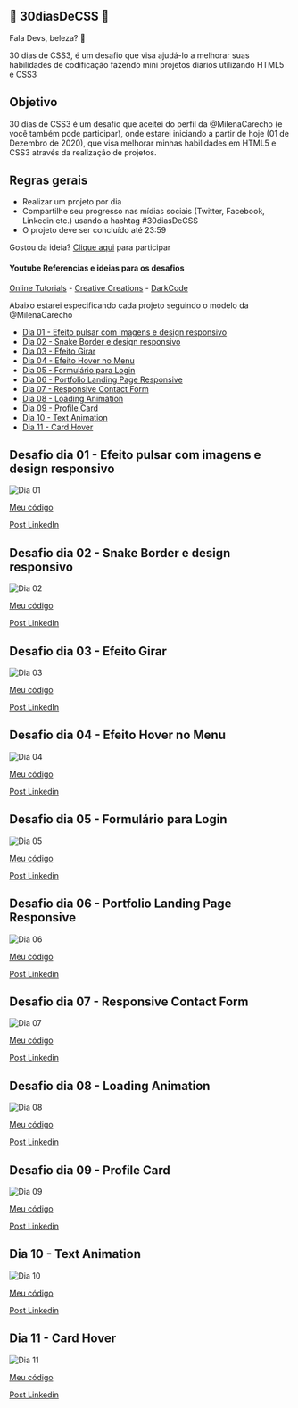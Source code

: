 ## 🚀 30diasDeCSS 🚀
 
 Fala Devs, beleza? 🖖

 30 dias de CSS3, é um desafio que visa ajudá-lo a melhorar suas habilidades de codificação fazendo mini projetos diarios utilizando HTML5 e CSS3 

 ## Objetivo

30 dias de CSS3 é um desafio que aceitei do perfil da @MilenaCarecho (e você também pode participar), onde estarei iniciando a partir de hoje (01 de Dezembro de 2020), que visa melhorar minhas habilidades em HTML5 e CSS3 através da realização de projetos. 


## Regras gerais

* Realizar um projeto por dia
* Compartilhe seu progresso nas mídias sociais (Twitter, Facebook, Linkedin etc.) usando a hashtag #30diasDeCSS
* O projeto deve ser concluído até 23:59


Gostou da ideia? 
[Clique aqui](https://github.com/MilenaCarecho/30diasDeCSS/issues/1) para participar 

#### Youtube Referencias e ideias para os desafios
[Online Tutorials](https://www.youtube.com/channel/UCbwXnUipZsLfUckBPsC7Jog) - 
[Creative Creations](https://www.youtube.com/channel/UCOKmVksbzoKJKmtu7rlEM1A) - 
[DarkCode](https://www.youtube.com/channel/UCD3KVjbb7aq2OiOffuungzw)


Abaixo estarei especificando cada projeto seguindo o modelo da @MilenaCarecho


* [Dia 01 - Efeito pulsar com imagens e design responsivo](#id01)
* [Dia 02 - Snake Border e design responsivo](#id02)
* [Dia 03 - Efeito Girar](#id03)
* [Dia 04 - Efeito Hover no Menu](#id04)
* [Dia 05 - Formulário para Login](#id05)
* [Dia 06 - Portfolio Landing Page Responsive](#id06)
* [Dia 07 - Responsive Contact Form](#id07)
* [Dia 08 - Loading Animation](#id08)
* [Dia 09 - Profile Card](#id09)
* [Dia 10 - Text Animation](#id10)
* [Dia 11 - Card Hover](#id11)






##  Desafio dia 01 - Efeito pulsar com imagens e design responsivo <a name="id01"></a>
![Dia 01](Desafios/Dia%2001%20-%20botões%20pulsantes/images/Dia%2001%20-%20Mugiwara%20Pulse.gif)


[Meu código](https://github.com/Calebe-Xavier-Developer/30diasDeCSS/tree/main/Desafios/Dia%2001%20-%20bot%C3%B5es%20pulsantes)

[Post LinkedIn](https://www.linkedin.com/feed/update/urn:li:activity:6739651237563662336/) 



##  Desafio dia 02 - Snake Border e design responsivo <a name="id02"></a>
![Dia 02](Desafios/Dia%2002%20-%20snake%20border/images/Dia%2002%20-%20Snake%20Border.gif)


[Meu código](https://github.com/Calebe-Xavier-Developer/30diasDeCSS/tree/main/Desafios/Dia%2002%20-%20snake%20border)

[Post LinkedIn](https://www.linkedin.com/feed/update/urn:li:activity:6740088385932681217/) 



##  Desafio dia 03 - Efeito Girar <a name="id03"></a>
![Dia 03](Desafios/Dia%2003%20-%20Efeito%20de%20Giro/images/Dia%2003%20-%20Efeito%20girar.gif)



[Meu código](https://github.com/Calebe-Xavier-Developer/30diasDeCSS/tree/main/Desafios/Dia%2003%20-%20Efeito%20de%20Giro)

[Post LinkedIn](https://www.linkedin.com/feed/update/urn:li:activity:6740400467605508097/)



##  Desafio dia 04 - Efeito Hover no Menu <a name="id04"></a>
![Dia 04](Desafios/Dia%2004%20-%20Efeito%20hover%20menu/images/Dia%2004%20-%20Efeito%20hover%20menu.gif)



[Meu código](https://github.com/Calebe-Xavier-Developer/30diasDeCSS/tree/feature/dia04/Desafios/Dia%2004%20-%20Efeito%20hover%20menu)

[Post Linkedin](https://www.linkedin.com/feed/update/urn:li:activity:6740631457326231552/)



##  Desafio dia 05 - Formulário para Login <a name="id05"></a>
![Dia 05](Desafios/Dia%2005%20-%20Login%20Form/images/Dia%2005%20-%20Login%20form.gif)



[Meu código](https://github.com/Calebe-Xavier-Developer/30diasDeCSS/tree/feature/dia05/Desafios/Dia%2005%20-%20Login%20Form)

[Post Linkedin](https://www.linkedin.com/feed/update/urn:li:ugcPost:6741176081149132800/)




##  Desafio dia 06 - Portfolio Landing Page Responsive <a name="id06"></a>
![Dia 06](Desafios/Dia%2006%20-%20Portifolio%20Landing%20Page/images/Dia%2006%20-%20Portifolio%20Landing%20Page.gif)



[Meu código](https://github.com/Calebe-Xavier-Developer/30diasDeCSS/tree/main/Desafios/Dia%2006%20-%20Portifolio%20Landing%20Page)

[Post Linkedin](https://www.linkedin.com/feed/update/urn:li:activity:6741544885771358208/)



##  Desafio dia 07 - Responsive Contact Form <a name="id07"></a>
![Dia 07](Desafios/Dia%2007%20-%20Responsive%20Contact%20Form/images/Dia%2007%20-%20Responsive%20Contact%20Form.gif)



[Meu código](https://github.com/Calebe-Xavier-Developer/30diasDeCSS/tree/main/Desafios/Dia%2007%20-%20Responsive%20Contact%20Form)

[Post Linkedin](https://www.linkedin.com/feed/update/urn:li:activity:6741901984623812608/)



##  Desafio dia 08 - Loading Animation <a name="id08"></a>
![Dia 08](Desafios/Dia%2008%20-%20Loading%20Animation/images/Dia%2008%20-%20Loading%20Animation.gif)



[Meu código](https://github.com/Calebe-Xavier-Developer/30diasDeCSS/tree/main/Desafios/Dia%2008%20-%20Loading%20Animation)

[Post Linkedin](https://www.linkedin.com/feed/update/urn:li:ugcPost:6742256310970015744/)




##  Desafio dia 09 - Profile Card <a name="id09"></a>
![Dia 09](Desafios/Dia%2009%20-%20Profile%20Card/images/Dia%2009%20-%20Card%20Profile.gif)



[Meu código](https://github.com/Calebe-Xavier-Developer/30diasDeCSS/tree/featuer/dia09/Desafios/Dia%2009%20-%20Profile%20Card)

[Post Linkedin](https://www.linkedin.com/feed/update/urn:li:activity:6742627560343113728/)



##  Dia 10 - Text Animation <a name="id10"></a>
![Dia 10](Desafios/Dia%2010%20%20-%20Text%20Animation/images/Dia%2010%20-%20Text%20Animation.gif)



[Meu código](https://github.com/Calebe-Xavier-Developer/30diasDeCSS/tree/main/Desafios/Dia%2010%20%20-%20Text%20Animation)

[Post Linkedin](https://www.linkedin.com/feed/update/urn:li:ugcPost:6742995138647232512/)




##  Dia 11 - Card Hover <a name="id11"></a>
![Dia 11](Desafios/Dia%2011%20-%20%20Card%20Hover%20Effect/images/Dia%2011%20-%20Card%20Hover.gif)



[Meu código](https://github.com/Calebe-Xavier-Developer/30diasDeCSS/tree/main/Desafios/Dia%2011%20-%20%20Card%20Hover%20Effect)

[Post Linkedin](https://www.linkedin.com/feed/update/urn:li:ugcPost:6743349434240782336/)


